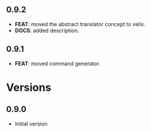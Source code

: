 ## 0.9.2

 - **FEAT**: moved the abstract translator concept to velix.
 - **DOCS**: added description.

## 0.9.1

 - **FEAT**: moved command generator.

# Versions

## 0.9.0

- Initial version